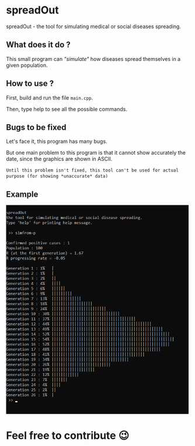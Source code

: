 # spreadOut
spreadOut - the tool for simulating medical or social diseases spreading.

## What does it do ?

This small program can *"simulate"* how diseases spread themselves in a given population.

## How to use ?

First, build and run the file `main.cpp`. 

Then, type help to see all the possible commands.

## Bugs to be fixed

Let's face it, this program has many bugs.

But one main problem to this program is that it cannot show accurately the date, since the graphics are shown in ASCII.

    Until this problem isn't fixed, this tool can't be used for actual purpose (for showing *unaccurate* data)
 
 

## Example

<img src="screen.png" width=500>




# Feel free to contribute 😉

